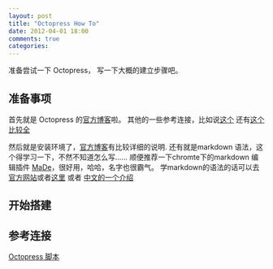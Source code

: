 ```yaml
---
layout: post
title: "Octopress How To"
date: 2012-04-01 18:00
comments: true
categories: 
---
```


准备尝试一下 Octopress， 写一下大概的建立步骤吧。

## 准备事项

首先就是 Octopress 的[官方博客][]啦。
其他的一些参考连接，比如说[这个](http://www.yangzhiping.com/tech/octopress.html) 还有[这个比较全](http://hopes4.me/)

然后就是安装环境了，[官方博客][]有比较详细的说明.
还有就是markdown 语法，这个得学习一下，不然不知道怎么写……
顺便推荐一下chromte下的markdown 编辑插件 [MaDe]()，很好用，哈哈，名字也很霸气。
学markdown的语法的话可以去[官方网站](http://daringfireball.net/projects/markdown/syntax)或者[这里](http://xbeta.org/wiki/show/Markdown) 或者 [中文的一个介绍](http://0x3f.org/?p=379)

## 开始搭建

## 参考连接

[Octopress 脚本](http://hopes4.me/blog/post-octopress-via-sh-script/)

[官方博客]:http://octopress.org/
